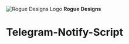 ![Rogue Designs Logo](https://storage.googleapis.com/stiles-images/RogueLogo-256x158.png)
**Rogue Designs**
# Telegram-Notify-Script
